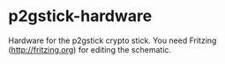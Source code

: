 p2gstick-hardware
=================

Hardware for the p2gstick crypto stick.
You need Fritzing (http://fritzing.org) for editing the schematic.